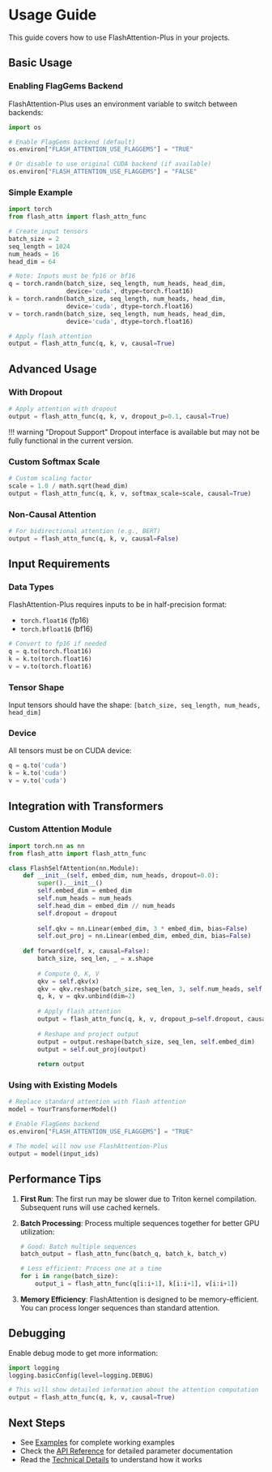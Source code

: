 # Usage Guide

This guide covers how to use FlashAttention-Plus in your projects.

## Basic Usage

### Enabling FlagGems Backend

FlashAttention-Plus uses an environment variable to switch between backends:

```python
import os

# Enable FlagGems backend (default)
os.environ["FLASH_ATTENTION_USE_FLAGGEMS"] = "TRUE"

# Or disable to use original CUDA backend (if available)
os.environ["FLASH_ATTENTION_USE_FLAGGEMS"] = "FALSE"
```

### Simple Example

```python
import torch
from flash_attn import flash_attn_func

# Create input tensors
batch_size = 2
seq_length = 1024
num_heads = 16
head_dim = 64

# Note: Inputs must be fp16 or bf16
q = torch.randn(batch_size, seq_length, num_heads, head_dim, 
                device='cuda', dtype=torch.float16)
k = torch.randn(batch_size, seq_length, num_heads, head_dim, 
                device='cuda', dtype=torch.float16)
v = torch.randn(batch_size, seq_length, num_heads, head_dim, 
                device='cuda', dtype=torch.float16)

# Apply flash attention
output = flash_attn_func(q, k, v, causal=True)
```

## Advanced Usage

### With Dropout

```python
# Apply attention with dropout
output = flash_attn_func(q, k, v, dropout_p=0.1, causal=True)
```

!!! warning "Dropout Support"
    Dropout interface is available but may not be fully functional in the current version.

### Custom Softmax Scale

```python
# Custom scaling factor
scale = 1.0 / math.sqrt(head_dim)
output = flash_attn_func(q, k, v, softmax_scale=scale, causal=True)
```

### Non-Causal Attention

```python
# For bidirectional attention (e.g., BERT)
output = flash_attn_func(q, k, v, causal=False)
```

## Input Requirements

### Data Types

FlashAttention-Plus requires inputs to be in half-precision format:

- `torch.float16` (fp16)
- `torch.bfloat16` (bf16)

```python
# Convert to fp16 if needed
q = q.to(torch.float16)
k = k.to(torch.float16)
v = v.to(torch.float16)
```

### Tensor Shape

Input tensors should have the shape: `[batch_size, seq_length, num_heads, head_dim]`

### Device

All tensors must be on CUDA device:

```python
q = q.to('cuda')
k = k.to('cuda')
v = v.to('cuda')
```

## Integration with Transformers

### Custom Attention Module

```python
import torch.nn as nn
from flash_attn import flash_attn_func

class FlashSelfAttention(nn.Module):
    def __init__(self, embed_dim, num_heads, dropout=0.0):
        super().__init__()
        self.embed_dim = embed_dim
        self.num_heads = num_heads
        self.head_dim = embed_dim // num_heads
        self.dropout = dropout
        
        self.qkv = nn.Linear(embed_dim, 3 * embed_dim, bias=False)
        self.out_proj = nn.Linear(embed_dim, embed_dim, bias=False)
        
    def forward(self, x, causal=False):
        batch_size, seq_len, _ = x.shape
        
        # Compute Q, K, V
        qkv = self.qkv(x)
        qkv = qkv.reshape(batch_size, seq_len, 3, self.num_heads, self.head_dim)
        q, k, v = qkv.unbind(dim=2)
        
        # Apply flash attention
        output = flash_attn_func(q, k, v, dropout_p=self.dropout, causal=causal)
        
        # Reshape and project output
        output = output.reshape(batch_size, seq_len, self.embed_dim)
        output = self.out_proj(output)
        
        return output
```

### Using with Existing Models

```python
# Replace standard attention with flash attention
model = YourTransformerModel()

# Enable FlagGems backend
os.environ["FLASH_ATTENTION_USE_FLAGGEMS"] = "TRUE"

# The model will now use FlashAttention-Plus
output = model(input_ids)
```

## Performance Tips

1. **First Run**: The first run may be slower due to Triton kernel compilation. Subsequent runs will use cached kernels.

2. **Batch Processing**: Process multiple sequences together for better GPU utilization:
   ```python
   # Good: Batch multiple sequences
   batch_output = flash_attn_func(batch_q, batch_k, batch_v)
   
   # Less efficient: Process one at a time
   for i in range(batch_size):
       output_i = flash_attn_func(q[i:i+1], k[i:i+1], v[i:i+1])
   ```

3. **Memory Efficiency**: FlashAttention is designed to be memory-efficient. You can process longer sequences than standard attention.

## Debugging

Enable debug mode to get more information:

```python
import logging
logging.basicConfig(level=logging.DEBUG)

# This will show detailed information about the attention computation
output = flash_attn_func(q, k, v, causal=True)
```

## Next Steps

- See [Examples](examples.md) for complete working examples
- Check the [API Reference](api.md) for detailed parameter documentation
- Read the [Technical Details](technical.md) to understand how it works